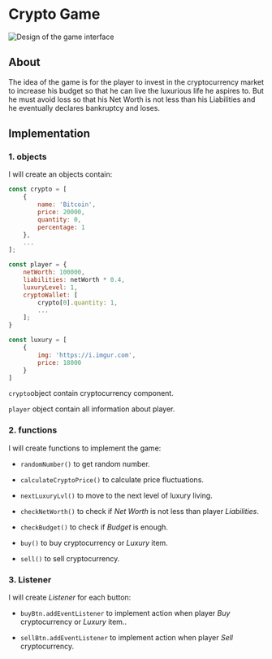 # Crypto Game
![Design of the game interface](https://i.imgur.com/NBExiAV.jpg)

## About
The idea of ​​the game is for the player to invest in the cryptocurrency market to increase his budget so that he can live the luxurious life he aspires to. But he must avoid loss so that his Net Worth is not less than his Liabilities and he eventually declares bankruptcy and loses.

## Implementation

### 1. objects

I will create an objects contain:

```Javascript
const crypto = [
    {
        name: 'Bitcoin', 
        price: 20000,
        quantity: 0,
        percentage: 1
    },
    ...
];
```

```Javascript
const player = {
    netWorth: 100000,
    liabilities: netWorth * 0.4,
    luxuryLevel: 1,
    cryptoWallet: [
        crypto[0].quantity: 1,
        ...
    ];
}
```

```Javascript
const luxury = [
    {
        img: 'https://i.imgur.com',
        price: 18000
    }
]
```

`crypto`object contain cryptocurrency component.

`player` object contain all information about player.

### 2. functions

I will create functions to implement the game:

- `randomNumber()` to get random number.
- `calculateCryptoPrice()` to calculate price fluctuations.
- `nextLuxuryLvl()` to move to the next level of luxury living.
- `checkNetWorth()` to check if *Net Worth* is not less than player *Liabilities*.
- `checkBudget()` to check if *Budget* is enough.
- `buy()` to buy cryptocurrency or *Luxury* item.

- `sell()` to sell cryptocurrency.


### 3. Listener

I will create *Listener* for each button:

- `buyBtn.addEventListener` to implement action when player *Buy* cryptocurrency or *Luxury* item..

- `sellBtn.addEventListener` to implement action when player *Sell* cryptocurrency.